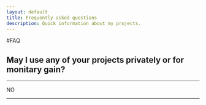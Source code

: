 ```yaml
---
layout: default
title: Frequently asked questions
description: Quick information about my projects.
---
```

#FAQ

## May I use any of your projects privately or for monitary gain?

***

NO

***
